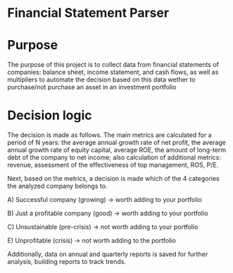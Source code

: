 # Financial Statement Parser
# Purpose
The purpose of this project is to collect data from financial statements of companies: balance sheet, income statement, and cash flows, as well as multipliers to automate the decision based on this data wether to purchase/not purchase an asset in an investment portfolio

# Decision logic
The decision is made as follows. The main metrics are calculated for a period of N years: the average annual growth rate of net profit, the average annual growth rate of equity capital, average ROE, the amount of long-term debt of the company to net income; also calculation of additional metrics: revenue, assessment of the effectiveness of top management, ROS, P/E. 

Next, based on the metrics, a decision is made which of the 4 categories the analyzed company belongs to.

A) Successful company (growing) -> worth adding to your portfolio

B) Just a profitable company (good) -> worth adding to your portfolio

C) Unsustainable (pre-crisis) -> not worth adding to your portfolio

E) Unprofitable (crisis) -> not worth adding to the portfolio

Additionally, data on annual and quarterly reports is saved for further analysis, building reports to track trends.


